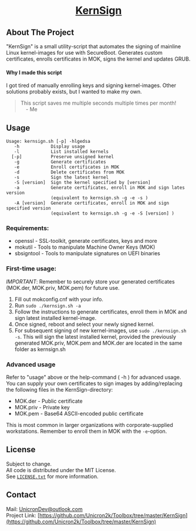 
<!-- PROJECT LOGO -->
<br />
<p align="center">
  <a href="https://github.com/Unicron2k/Toolbox/tree/master/KernSign">
    <h1 align="center">KernSign</h3>
  </a>
</p>


<!-- ABOUT THE PROJECT -->
## About The Project
"KernSign" is a small utility-script that automates the signing of mainline Linux kernel-images for use with SecureBoot. Generates custom certificates, enrolls certificates in MOK, signs the kernel and updates GRUB.

#### Why I made this script
I got tired of manually enrolling keys and signing kernel-images. Other solutions probably exists, but I wanted to make my own.

> This script saves me multiple seconds multiple times per month!  
> &emsp;- Me

## Usage
```
Usage: kernsign.sh [-p] -hlgedsa
   -h            Display usage
   -l            List installed kernels
  [-p]           Preserve unsigned kernel
   -g            Generate certificates
   -e            Enroll certificates in MOK
   -d            Delete certificates from MOK
   -s            Sign the latest kernel
   -S [version]  Sign the kernel specified by [version]
   -a            Generate certificates, enroll in MOK and sign lates version
                 (equivalent to kernsign.sh -g -e -s )
   -A [version]  Generate certificates, enroll in MOK and sign specified version
                 (equivalent to kernsign.sh -g -e -S [version] )
```
### Requirements:
 - openssl     - SSL-toolkit, generate certificates, keys and more
 - mokutil     - Tools to manipulate Machine Owner Keys (MOK)
 - sbsigntool  - Tools to manipulate signatures on UEFI binaries

### First-time usage:
*IMPORTANT*: Remember to securely store your generated certificates (MOK.der, MOK.priv, MOK.pem) for future use.

1. Fill out mokconfig.cnf with your info.
2. Run `sudo ./kernsign.sh -a`
3. Follow the instructions to generate certificates, enroll them in MOK and sign latest installed kernel-image.
4. Once signed, reboot and select your newly signed kernel.
5. For subsequent signing of new kernel-images, use `sudo ./kernsign.sh -s`. This will sign the latest installed kernel, provided the previously generated MOK.priv, MOK.pem and MOK.der are located in the same folder as kernsign.sh


### Advanced usage
Refer to "usage" above or the help-command ( -h ) for advanced usage.
You can supply your own certificates to sign images by adding/replacing the following files in the KernSign-directory:
- MOK.der - Public certificate
- MOK.priv - Private key
- MOK.pem - Base64 ASCII-encoded public certificate

This is most common in larger organizations with corporate-supplied workstations.
Remember to enroll them in MOK with the `-e`-option.

<!-- LICENSE -->
## License
Subject to change.  
All code is distributed under the MIT License.  
See [`LICENSE.txt`](LICENSE.txt) for more information.


<!-- CONTACT -->
## Contact

Mail: [UnicronDev@outlook.com](mailto:UnicronDev@outlook.com)  
Project Link: [https://github.com/Unicron2k/Toolbox/tree/master/KernSign](https://github.com/Unicron2k/Toolbox/tree/master/KernSign)
